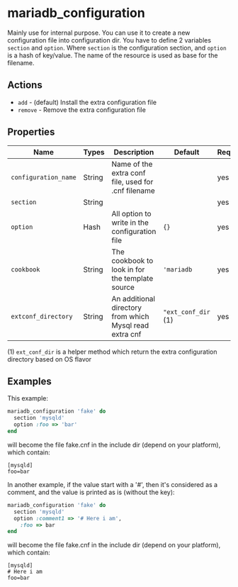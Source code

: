 # mariadb_configuration

Mainly use for internal purpose. You can use it to create a new configuration file into configuration dir. You have to define 2 variables `section` and `option`.
Where `section` is the configuration section, and `option` is a hash of key/value. The name of the resource is used as base for the filename.

## Actions

- `add` - (default) Install the extra configuration file
- `remove`  - Remove the extra configuration file

## Properties

Name                | Types             | Description                                                   | Default                                   | Required?
------------------- | ----------------- | ------------------------------------------------------------- | ----------------------------------------- | ---------
`configuration_name`| String            | Name of the extra conf file, used for .cnf filename           |                                           | yes
`section`           | String            |                                                               |                                           | yes
`option`            | Hash              | All option to write in the configuration file                 | `{}`                                      | yes
`cookbook`          | String            | The cookbook to look in for the template source               | `'mariadb`                                | yes
`extconf_directory` | String            | An additional directory from which Mysql read extra cnf       | `"ext_conf_dir` (1)                       | yes

(1) `ext_conf_dir` is a helper method which return the extra configuration directory based on OS flavor

## Examples

This example:
```ruby
mariadb_configuration 'fake' do
  section 'mysqld'
  option :foo => 'bar'
end
```
will become the file fake.cnf in the include dir (depend on your platform), which contain:
```
[mysqld]
foo=bar
```

In another example, if the value start with a '#', then it's considered as a comment, and the value is printed as is (without the key):
```ruby
mariadb_configuration 'fake' do
  section 'mysqld'
  option :comment1 => '# Here i am',
    :foo => bar
end
```
will become the file fake.cnf in the include dir (depend on your platform), which contain:
```
[mysqld]
# Here i am
foo=bar
```
